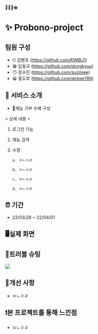 🚗😜🎃�

# ✨ Probono-project

## 팀원 구성
- 🙄 김병조 (https://github.com/KIMBJ1)
- 😁 임동규 (https://github.com/dongkyuu)
- 😶 장수진 (https://github.com/suziinee)
- 😀 홍도희 (https://github.com/dohee789)

## 🎈 서비스 소개
- 🚀재능 기부 수혜 구성

< 상세 내용 >
1. 로그인 기능
2. 재능 검색
3. 수정

   ```
   a. ㅁㄴㅇㄹ

   b. ㅁㄴㅇㄹ

   c. ㅁㄴㅇㄹ

   d. ㅁㄴㅇㄹ
   ```
   
 ## ⏰ 기간
 - 22/03/28 ~ 22/04/01

## 🖥실제 화면

## 🎯트러블 슈팅
<a href="https://github.com/ProbonoProject/Probono-project/wiki/Trouble-Shooting"><img src="https://img.shields.io/badge/more about functions-D9B68B?style=for-the-badge&logoWidth=50"/></a>

## 🧐개선 사항

- ㅁㄴㅇㄹ

## ❗본 프로젝트를 통해 느낀점

- ㅁㄴㅇㄹ
